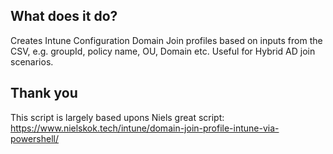 ## What does it do?
Creates Intune Configuration Domain Join profiles based on inputs from the CSV, e.g. groupId, policy name, OU, Domain etc. Useful for Hybrid AD join scenarios.

## Thank you
This script is largely based upons Niels great script: https://www.nielskok.tech/intune/domain-join-profile-intune-via-powershell/
